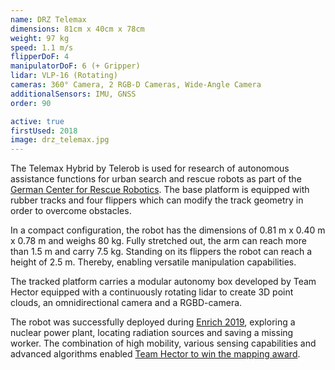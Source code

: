 ```yaml
---
name: DRZ Telemax
dimensions: 81cm x 40cm x 78cm
weight: 97 kg
speed: 1.1 m/s
flipperDoF: 4
manipulatorDoF: 6 (+ Gripper)
lidar: VLP-16 (Rotating)
cameras: 360° Camera, 2 RGB-D Cameras, Wide-Angle Camera
additionalSensors: IMU, GNSS
order: 90

active: true
firstUsed: 2018
image: drz_telemax.jpg
---
```

The Telemax Hybrid by Telerob is used for research of autonomous assistance functions for urban search and rescue robots as part of the [German Center for Rescue Robotics](https://rettungsrobotik.de/).
The base platform is equipped with rubber tracks and four flippers which can modify the track geometry in order to overcome obstacles.

In a compact configuration, the robot has the dimensions of 0.81 m x 0.40 m x 0.78 m and weighs 80 kg. Fully stretched out, the arm can reach more than 1.5 m and carry 7.5 kg.
Standing on its flippers the robot can reach a height of 2.5 m. Thereby, enabling versatile manipulation capabilities.

The tracked platform carries a modular autonomy box developed by Team Hector equipped with a continuously rotating lidar to create 3D point clouds, an omnidirectional camera and a RGBD-camera.

The robot was successfully deployed during [Enrich 2019](https://www.youtube.com/watch?v=pCGhB3tU9cQ), exploring a nuclear power plant, locating radiation sources and saving a missing worker. The combination of high mobility, various sensing capabilities and advanced algorithms enabled [Team Hector to win the mapping award](https://www.informatik.tu-darmstadt.de/fb20/ueber_uns_details_167424.en.jsp).
